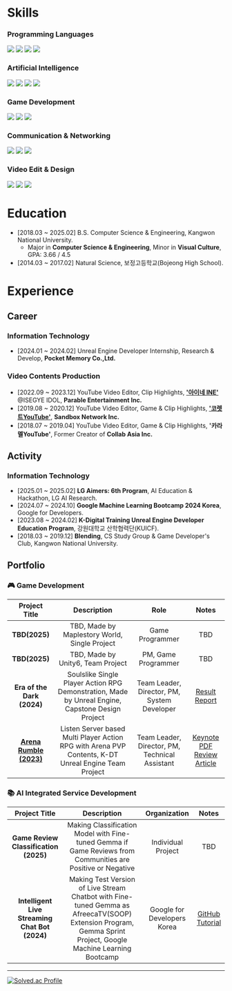 # Skills
### Programming Languages

<img src="https://img.shields.io/badge/C-512BD4?style=flat-square&logo=c&logoColor=white"> <img src="https://img.shields.io/badge/C++-00599C?style=flat-square&logo=cplusplus&logoColor=white"> <img src="https://img.shields.io/badge/Python-3776AB?style=flat-square&logo=Python&logoColor=white"> <img src="https://img.shields.io/badge/Java-007396?style=flat-square&logo=Java&logoColor=white"/>

<!-- <img src="https://img.shields.io/badge/JavaScript-F7DF1E?style=flat-square&logo=JavaScript&logoColor=black">


### Web Framework & Database

<img src="https://img.shields.io/badge/Django-092E20?style=flat-square&logo=django&logoColor=white"> <img src="https://img.shields.io/badge/Spring-6DB33F?style=flat-square&logo=spring&logoColor=white"> <img src="https://img.shields.io/badge/Vue.js-4FC08D?style=flat-square&logo=vuedotjs&logoColor=white"> <img src="https://img.shields.io/badge/Flask-000000?style=flat-square&logo=Spring&logoColor=white"> <img src="https://img.shields.io/badge/MySQL-4479A1?style=flat-square&logo=mysql&logoColor=white"> 
-->

### Artificial Intelligence

<img src="https://img.shields.io/badge/Keras-D00000?style=flat-square&logo=Keras&logoColor=white"> <img src="https://img.shields.io/badge/TensorFlow-FF6F00?style=flat-square&logo=Tensorflow&logoColor=white"> <img src="https://img.shields.io/badge/PyTorch-EE4C2C?style=flat-square&logo=PyTorch&logoColor=white"> <img src="https://img.shields.io/badge/OpenCV-5C3EE8?style=flat-square&logo=opencv&logoColor=white">

### Game Development

<img src="https://img.shields.io/badge/UnrealEngine-0E1128?style=flat-square&logo=UnrealEngine&logoColor=white"> <img src="https://img.shields.io/badge/Unity-FAFAFA?style=flat-square&logo=Unity&logoColor=black"> <img src="https://img.shields.io/badge/Blender-E87D0D?style=flat-square&logo=blender&logoColor=white">

### Communication & Networking

<img src="https://img.shields.io/badge/Notion-FAFAFA?style=flat-square&logo=notion&logoColor=black"> <img src="https://img.shields.io/badge/Slack-4A154B?style=flat-square&logo=slack&logoColor=white"> <img src="https://img.shields.io/badge/Discord-5865F2?style=flat-square&logo=discord&logoColor=white">

### Video Edit & Design

<img src="https://img.shields.io/badge/PremierePro-00005b?style=flat-square&logo=adobepremierepro&logoColor=#9999ff"> <img src="https://img.shields.io/badge/AfterEffects-00005b?style=flat-square&logo=adobeaftereffects&logoColor=#9999ff"> <img src="https://img.shields.io/badge/Photoshop-001E36?style=flat-square&logo=adobephotoshop&logoColor=#31A8FF">


# Education
- [2018.03 ~ 2025.02] B.S. Computer Science & Engineering, Kangwon National University.
  - Major in **Computer Science & Engineering**, Minor in **Visual Culture**, GPA: 3.66 / 4.5
- [2014.03 ~ 2017.02] Natural Science, 보정고등학교(Bojeong High School).

# Experience
## Career
### Information Technology
- [2024.01 ~ 2024.02] Unreal Engine Developer Internship, Research & Develop, **Pocket Memory Co.,Ltd.**

### Video Contents Production
- [2022.09 ~ 2023.12] YouTube Video Editor, Clip Highlights, [**'아이네 INE'**](https://www.youtube.com/@INE_) @ISEGYE IDOL, **Parable Entertainment Inc.**
- [2019.08 ~ 2020.12] YouTube Video Editor, Game & Clip Highlights, [**'코렛트YouTube'**](https://www.youtube.com/@Collet11), **Sandbox Network Inc.**
- [2018.07 ~ 2019.04] YouTube Video Editor, Game & Clip Highlights, **'카라멜YouTube'**, Former Creator of **Collab Asia Inc.**


## Activity
### Information Technology
<!--
- [2025.03 ~ 2025.06] **Intelligent Information Software Academy**, AI Education & Project, Korea University.
-->
- [2025.01 ~ 2025.02] **LG Aimers: 6th Program**, AI Education & Hackathon, LG AI Research.
- [2024.07 ~ 2024.10] **Google Machine Learning Bootcamp 2024 Korea**, Google for Developers.
- [2023.08 ~ 2024.02] **K-Digital Training Unreal Engine Developer Education Program**, 강원대학교 산학협력단(KUICF).
- [2018.03 ~ 2019.12] **Blending**, CS Study Group & Game Developer's Club, Kangwon National University.

## Portfolio
### 🎮 Game Development
 
| Project Title | Description | Role | Notes |
| :-: | :-: | :-: | :-: |
| **TBD(2025)** | TBD, Made by Maplestory World, Single Project | Game Programmer | TBD |
| **TBD(2025)** | TBD, Made by Unity6, Team Project | PM, Game Programmer | TBD |
| **Era of the Dark (2024)** | Soulslike Single Player Action RPG Demonstration, Made by Unreal Engine, Capstone Design Project | Team Leader, Director, PM, System Developer | [Result Report](https://drive.google.com/file/d/1XEbEbvLaEuZ___Co1uJv_oTW6LMTvXN0/view?usp=sharing) |
| [**Arena Rumble (2023)**](https://youtu.be/TGwBppxJI_E?si=TrHAkyZoq9MN_EVd) | Listen Server based Multi Player Action RPG with Arena PVP Contents, K-DT Unreal Engine Team Project | Team Leader, Director, PM, Technical Assistant | [Keynote PDF](https://drive.google.com/file/d/1yeHNl5YXux_7bGdh5i0hbQMl5L8yPnZ7/view?usp=sharing) [Review Article](https://velog.io/@liebenholz/arenarumble1) |


### 📚 AI Integrated Service Development
 
| Project Title | Description | Organization | Notes |
| :-: | :-: | :-: | :-: |
| **Game Review Classification (2025)** | Making Classification Model with Fine-tuned Gemma if Game Reviews from Communities are Positive or Negative | Individual Project | TBD |
| **Intelligent Live Streaming Chat Bot (2024)** | Making Test Version of Live Stream Chatbot with Fine-tuned Gemma as AfreecaTV(SOOP) Extension Program, Gemma Sprint Project, Google Machine Learning Bootcamp | Google for Developers Korea | [GitHub](https://github.com/liebenholz/GMLB2024) [Tutorial](https://www.youtube.com/watch?v=XMNsd_5_gYA) |


------
[![Solved.ac Profile](http://mazassumnida.wtf/api/v2/generate_badge?boj=liebenholz98)](https://solved.ac/liebenholz98)

<!--
<img src="https://img.shields.io/badge/Photoshop-001E36?style=flat-square&logo=adobephotoshop&logoColor=#31A8FF">
<img src="https://img.shields.io/badge/swift-F05138?style=for-the-badge&logo=swift&logoColor=white">
<img src="https://img.shields.io/badge/Python-3776AB?style=for-the-badge&logo=Python&logoColor=white">
<img src="https://img.shields.io/badge/Pytorch-EE4C2C?style=for-the-badge&logo=PyTorch&logoColor=white">
<img src="https://img.shields.io/badge/Tensorflow-FF6F00?style=for-the-badge&logo=Tensorflow&logoColor=white">
<img src="https://img.shields.io/badge/Keras-D00000?style=for-the-badge&logo=Keras&logoColor=white">
<img src="https://img.shields.io/badge/Coursera-0056D2?style=for-the-badge&logo=Coursera&logoColor=white">
<img src="https://img.shields.io/badge/Kaggle-20BEFF?style=for-the-badge&logo=Kaggle&logoColor=white">
<img src="https://img.shields.io/badge/Unity-FFFFFF?style=for-the-badge&logo=Unity&logoColor=black">
<img src="https://img.shields.io/badge/C%23-512BD4?style=for-the-badge&logo=CSharp&logoColor=white">
<img src="https://img.shields.io/badge/Houdini-FF4713?style=for-the-badge&logo=Houdini&logoColor=white">
<img src="https://img.shields.io/badge/Nuke-000000?style=for-the-badge&logo=Nuke&logoColor=white">

-->
